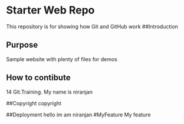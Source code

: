 # Starter Web Repo

This repository is for showing how Git and GitHub work
##Introduction

## Purpose

Sample website with plenty of files for demos

## How to contibute
14 Git.Training.
My name is niranjan

##Copyright
copyright

##Deployment
hello im am niranjan
#MyFeature
My feature 


